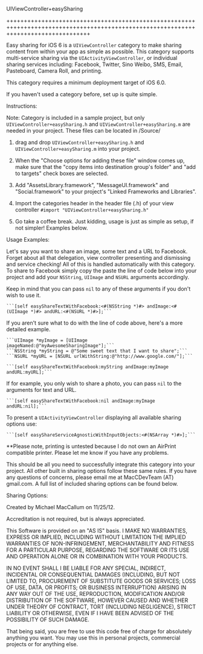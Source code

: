 UIViewController+easySharing

++++++++++++++++++++++++++++++++++++++++++++++++++++++++++++++++++++++++++++++++++++++++++++++++++++++++++++++++++++++++++++++++++++

Easy sharing for iOS 6 is a ```UIViewController``` category to make sharing content from within your app as
simple as possible. This category supports multi-service sharing via the ```UIActivityViewController```, or individual
sharing services including: Facebook, Twitter, Sino Weibo, SMS, Email, Pasteboard, Camera Roll, and printing.

This category requires a minimum deployment target of iOS 6.0.

If you haven't used a category before, set up is quite simple. 

Instructions:

Note: Category is included in a sample project, but only ```UIViewController+easySharing.h``` and 
```UIViewController+easySharing.m``` are needed in your project. These files can be located in /Source/

1. drag and drop ```UIViewController+easySharing.h``` and ```UIViewController+easySharing.m``` into your project. 

2. When the "Choose options for adding these file" window comes up, make sure that the "copy items 
into destination group's folder" and "add to targets" check boxes are selected.

3. Add "AssetsLibrary.framework", "MessageUI.framework" and "Social.framework" to your project's "Linked Frameworks and Libraries".

3. Import the categories header in the header file (.h) of your view controller ```#import "UIViewController+easySharing.h"```

4. Go take a coffee break. Just kidding, usage is just as simple as setup, if not simpler! Examples below.

 


Usage Examples:

Let's say you want to share an image, some text and a URL to Facebook. Forget about all that delegation, view controller presenting and dismissing
and service checking! All of this is handled automatically with this category. To share to Facebook simply copy the paste the line of code below
into your project and add your ```NSString```, ```UIImage``` and ```NSURL``` arguments accordingly.

Keep in mind that you can pass ```nil``` to any of these arguments if you don't wish to use it.


    ```[self easyShareTextWithFacebook:<#(NSString *)#> andImage:<#(UIImage *)#> andURL:<#(NSURL *)#>];```



If you aren't sure what to do with the line of code above, here's a more detailed example.

    ```UIImage *myImage = [UIImage imageNamed:@"myAwesomeSharingImage"];```
    ```NSString *myString = @"Some sweet text that I want to share";```
    ```NSURL *myURL = [NSURL urlWithString:@"http://www.google.com/"];```

    ```[self easyShareTextWithFacebook:myString andImage:myImage andURL:myURL];```

If for example, you only wish to share a photo, you can pass ```nil``` to the arguments for text and URL.

    ```[self easyShareTextWithFacebook:nil andImage:myImage andURL:nil];```


To present a ```UIActivityViewController``` displaying all available sharing options use:

    ```[self easyShareServiceAgnosticWithInputObjects:<#(NSArray *)#>];```

**Please note, printing is untested because I do not own an AirPrint compatible printer. Please let me know if you have any problems.


This should be all you need to successfully integrate this category into your project. All other built in sharing options follow these same rules.
If you have any questions of concerns, please email me at MacCDevTeam (AT) gmail.com. A full list of included sharing options can be found below.


Sharing Options:







Created by Michael MacCallum on 11/25/12.

Accreditation is not required, but is always appreciated.

This Software is provided on an "AS IS" basis.  I
MAKE NO WARRANTIES, EXPRESS OR IMPLIED, INCLUDING WITHOUT LIMITATION
THE IMPLIED WARRANTIES OF NON-INFRINGEMENT, MERCHANTABILITY AND FITNESS
FOR A PARTICULAR PURPOSE, REGARDING THE SOFTWARE OR ITS USE AND
OPERATION ALONE OR IN COMBINATION WITH YOUR PRODUCTS.

IN NO EVENT SHALL I BE LIABLE FOR ANY SPECIAL, INDIRECT, INCIDENTAL
OR CONSEQUENTIAL DAMAGES (INCLUDING, BUT NOT LIMITED TO, PROCUREMENT OF
SUBSTITUTE GOODS OR SERVICES; LOSS OF USE, DATA, OR PROFITS; OR BUSINESS
INTERRUPTION) ARISING IN ANY WAY OUT OF THE USE, REPRODUCTION,
MODIFICATION AND/OR DISTRIBUTION OF THE SOFTWARE, HOWEVER CAUSED
AND WHETHER UNDER THEORY OF CONTRACT, TORT (INCLUDING NEGLIGENCE),
STRICT LIABILITY OR OTHERWISE, EVEN IF I HAVE BEEN ADVISED OF THE
POSSIBILITY OF SUCH DAMAGE.

That being said, you are free to use this code free of charge for absolutely
anything you want. You may use this in personal projects, commercial projects
or for anything else.